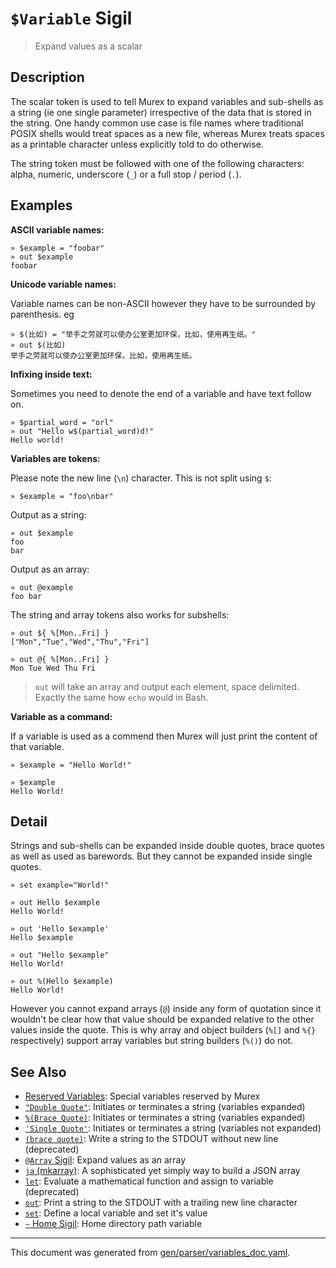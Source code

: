 # `$Variable` Sigil

> Expand values as a scalar

## Description

The scalar token is used to tell Murex to expand variables and sub-shells as a
string (ie one single parameter) irrespective of the data that is stored in the
string. One handy common use case is file names where traditional POSIX shells
would treat spaces as a new file, whereas Murex treats spaces as a printable
character unless explicitly told to do otherwise.

The string token must be followed with one of the following characters: 
alpha, numeric, underscore (`_`) or a full stop / period (`.`).

## Examples

**ASCII variable names:**

```
» $example = "foobar"
» out $example
foobar
```

**Unicode variable names:**

Variable names can be non-ASCII however they have to be surrounded by
parenthesis. eg

```
» $(比如) = "举手之劳就可以使办公室更加环保，比如，使用再生纸。"
» out $(比如)
举手之劳就可以使办公室更加环保，比如，使用再生纸。
```

**Infixing inside text:**

Sometimes you need to denote the end of a variable and have text follow on.

```
» $partial_word = "orl"
» out "Hello w$(partial_word)d!"
Hello world!
```

**Variables are tokens:**

Please note the new line (`\n`) character. This is not split using `$`:

```
» $example = "foo\nbar"
```

Output as a string:

```
» out $example
foo
bar
```

Output as an array:

```
» out @example
foo bar
```

The string and array tokens also works for subshells:

```
» out ${ %[Mon..Fri] }
["Mon","Tue","Wed","Thu","Fri"]

» out @{ %[Mon..Fri] }
Mon Tue Wed Thu Fri
```

> `out` will take an array and output each element, space delimited. Exactly
> the same how `echo` would in Bash.

**Variable as a command:**

If a variable is used as a commend then Murex will just print the content of
that variable.

```
» $example = "Hello World!"

» $example
Hello World!
```

## Detail

Strings and sub-shells can be expanded inside double quotes, brace quotes as
well as used as barewords. But they cannot be expanded inside single quotes.

```
» set example="World!"

» out Hello $example
Hello World!

» out 'Hello $example'
Hello $example

» out "Hello $example"
Hello World!

» out %(Hello $example)
Hello World!
```

However you cannot expand arrays (`@`) inside any form of quotation since
it wouldn't be clear how that value should be expanded relative to the
other values inside the quote. This is why array and object builders (`%[]`
and `%{}` respectively) support array variables but string builders (`%()`)
do not.

## See Also

* [Reserved Variables](../user-guide/reserved-vars.md):
  Special variables reserved by Murex
* [`"Double Quote"`](../parser/double-quote.md):
  Initiates or terminates a string (variables expanded)
* [`%(Brace Quote)`](../parser/brace-quote.md):
  Initiates or terminates a string (variables expanded)
* [`'Single Quote'`](../parser/single-quote.md):
  Initiates or terminates a string (variables not expanded)
* [`(brace quote)`](../parser/brace-quote-func.md):
  Write a string to the STDOUT without new line (deprecated)
* [`@Array` Sigil](../parser/array.md):
  Expand values as an array
* [`ja` (mkarray)](../commands/ja.md):
  A sophisticated yet simply way to build a JSON array
* [`let`](../commands/let.md):
  Evaluate a mathematical function and assign to variable (deprecated)
* [`out`](../commands/out.md):
  Print a string to the STDOUT with a trailing new line character
* [`set`](../commands/set.md):
  Define a local variable and set it's value
* [`~` Home Sigil](../parser/tilde.md):
  Home directory path variable

<hr/>

This document was generated from [gen/parser/variables_doc.yaml](https://github.com/lmorg/murex/blob/master/gen/parser/variables_doc.yaml).